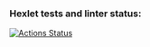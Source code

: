 ### Hexlet tests and linter status:
[![Actions Status](https://github.com/ogzakharoza/python-project-lvl1/workflows/hexlet-check/badge.svg)](https://github.com/ogzakharoza/python-project-lvl1/actions)
